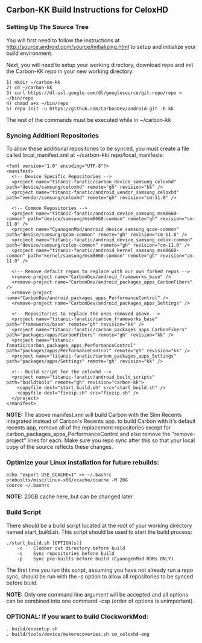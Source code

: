 ## Carbon-KK Build Instructions for CeloxHD

### Setting Up The Source Tree
You will first need to follow the instructions at http://source.android.com/source/initializing.html to setup and initialize your build environment.

Next, you will need to setup your working directory, download repo and init the Carbon-KK repo in your new working directory:
```
1) mkdir ~/carbon-kk
2) cd ~/carbon-kk
3) curl https://dl-ssl.google.com/dl/googlesource/git-repo/repo > ~/bin/repo
4) chmod a+x ~/bin/repo
5) repo init -u https://github.com/CarbonDev/android.git -b kk
```
The rest of the commands must be executed while in ~/carbon-kk

### Syncing Additionl Repositories
To allow these additional repositories to be synced, you must create a file called local_manifest.xml at ~/carbon-kk/.repo/local_manifests:
```
<?xml version="1.0" encoding="UTF-8"?>
<manifest>
  <!-- Device Specific Repositories -->
  <project name="titanic-fanatic/carbon_device_samsung_celoxhd" path="device/samsung/celoxhd" remote="gh" revision="kk" />
  <project name="titanic-fanatic/android_vendor_samsung_celoxhd" path="vendor/samsung/celoxhd" remote="gh" revision="cm-11.0" />
  
  <!-- Common Repositories -->
  <project name="titanic-fanatic/android_device_samsung_msm8660-common" path="device/samsung/msm8660-common" remote="gh" revision="cm-11.0" />
  <project name="CyanogenMod/android_device_samsung_qcom-common" path="device/samsung/qcom-common" remote="gh" revision="cm-11.0" />
  <project name="titanic-fanatic/android_device_samsung_celox-common" path="device/samsung/celox-common" remote="gh" revision="cm-11.0" />
  <project name="titanic-fanatic/android_kernel_samsung_msm8660-common" path="kernel/samsung/msm8660-common" remote="gh" revision="cm-11.0" />
  
  <!-- Remove default repos to replace with our own forked repos -->
  <remove-project name="CarbonDev/android_frameworks_base" />
  <remove-project name="CarbonDev/android_packages_apps_CarbonFibers" />
  <remove-project name="CarbonDev/android_packages_apps_PerformanceControl" />
  <remove-project name="CarbonDev/android_packages_apps_Settings" />
  
  <!-- Repositories to replace the ones removed above -->
  <project name="titanic-fanatic/carbon_frameworks_base" path="frameworks/base" remote="gh" revision="kk" />
  <project name="titanic-fanatic/carbon_packages_apps_CarbonFibers" path="packages/apps/CarbonFibers" remote="gh" revision="kk" />
  <project name="titanic-fanatic/carbon_packages_apps_PerformanceControl" path="packages/apps/PerformanceControl" remote="gh" revision="kk" />
  <project name="titanic-fanatic/carbon_packages_apps_Settings" path="packages/apps/Settings" remote="gh" revision="kk" />
  
  <!-- Build script for the celoxhd -->
  <project name="titanic-fanatic/android_build_scripts" path="buildtools" remote="gh" revision="carbon-kk">
    <copyfile dest="start_build.sh" src="start_build.sh" />
    <copyfile dest="fixzip.sh" src="fixzip.sh" />
  </project>
</manifest>
```
**NOTE:** The above manifest.xml will build Carbon with the Slim Recents integrated instead of Carbon's Recents app. to build Carbon with it's default recents app, remove all of the replacement repositories except for carbon_packages_apps_PerformanceControl and also remove the "remove-project" lines for each. Make sure you repo sync after this so that your local copy of the source reflects these changes. 

### Optimize your Linux installation for future rebuilds:
```
echo "export USE_CCACHE=1" >> ~/.bashrc
prebuilts/misc/linux-x86/ccache/ccache -M 20G
source ~/.bashrc
```
**NOTE:** 20GB cache here, but can be changed later

### Build Script
There should be a build script located at the root of your working directory named start_build.sh. This script should be used to start the build process:
```
./start_build.sh [OPTION(s)]
    -c    Clobber out directory before build
    -s    Sync repositories before build
    -p    Sync pre-builts before build (CyanogenMod ROMs ONLY)
```
The first time you run this script, assuming you have not already run a repo sync, should be run with the -s option to allow all repositories to be synced before build.

**NOTE:** Only one command line argument will be accepted and all options can be combined into one command -csp (order of options is unimportant).


### OPTIONAL: If you want to build ClockworkMod:
```
. build/envsetup.sh
. build/tools/device/makerecoveries.sh cm_celoxhd-eng 
```

